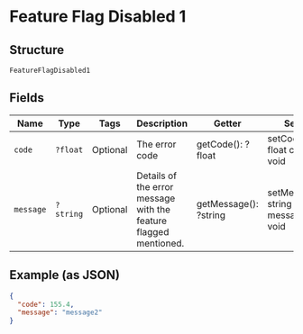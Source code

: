 
# Feature Flag Disabled 1

## Structure

`FeatureFlagDisabled1`

## Fields

| Name | Type | Tags | Description | Getter | Setter |
|  --- | --- | --- | --- | --- | --- |
| `code` | `?float` | Optional | The error code | getCode(): ?float | setCode(?float code): void |
| `message` | `?string` | Optional | Details of the error message with the feature flagged mentioned. | getMessage(): ?string | setMessage(?string message): void |

## Example (as JSON)

```json
{
  "code": 155.4,
  "message": "message2"
}
```


